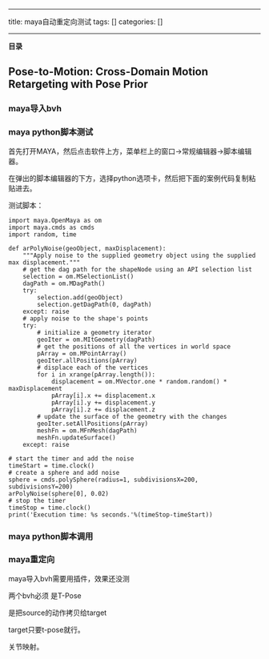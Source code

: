 
--- 
title:  maya自动重定向测试 
tags: []
categories: [] 

---
**目录**











## Pose-to-Motion: Cross-Domain Motion Retargeting with Pose Prior



### maya导入bvh





### maya python脚本测试

首先打开MAYA，然后点击软件上方，菜单栏上的窗口-&gt;常规编辑器-&gt;脚本编辑器。

在弹出的脚本编辑器的下方，选择python选项卡，然后把下面的案例代码复制粘贴进去。

测试脚本：

```
import maya.OpenMaya as om
import maya.cmds as cmds
import random, time

def arPolyNoise(geoObject, maxDisplacement):
    """Apply noise to the supplied geometry object using the supplied max displacement."""
    # get the dag path for the shapeNode using an API selection list
    selection = om.MSelectionList()
    dagPath = om.MDagPath()
    try:
        selection.add(geoObject)
        selection.getDagPath(0, dagPath)
    except: raise
    # apply noise to the shape's points
    try:        
        # initialize a geometry iterator
        geoIter = om.MItGeometry(dagPath)
        # get the positions of all the vertices in world space
        pArray = om.MPointArray()
        geoIter.allPositions(pArray)
        # displace each of the vertices
        for i in xrange(pArray.length()):
            displacement = om.MVector.one * random.random() * maxDisplacement
            pArray[i].x += displacement.x
            pArray[i].y += displacement.y
            pArray[i].z += displacement.z
        # update the surface of the geometry with the changes
        geoIter.setAllPositions(pArray)
        meshFn = om.MFnMesh(dagPath)
        meshFn.updateSurface()
    except: raise

# start the timer and add the noise
timeStart = time.clock()
# create a sphere and add noise
sphere = cmds.polySphere(radius=1, subdivisionsX=200, subdivisionsY=200)
arPolyNoise(sphere[0], 0.02)
# stop the timer
timeStop = time.clock()
print('Execution time: %s seconds.'%(timeStop-timeStart))
```



### maya python脚本调用





### maya重定向



maya导入bvh需要用插件，效果还没测

两个bvh必须 是T-Pose

是把source的动作拷贝给target

target只要t-pose就行。

关节映射。
